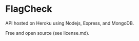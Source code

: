 # FlagCheck

API hosted on Heroku using Nodejs, Express, and MongoDB.

Free and open source (see license.md).
